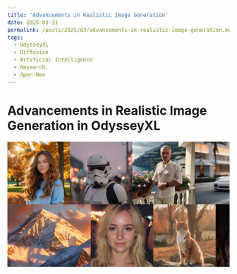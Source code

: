 ```yaml
---
title: 'Advancements in Realistic Image Generation'
date: 2025-03-31
permalink: /posts/2025/03/advancements-in-realistic-image-generation.md/
tags:
  - OdysseyXL
  - Diffusion
  - Artificial Intelligence
  - Research
  - Open-Neo
---
```


# Advancements in Realistic Image Generation in OdysseyXL
![Image Grid](https://raw.githubusercontent.com/Aayan-Mishra/Images/refs/heads/main/4.0-Grid.png)
